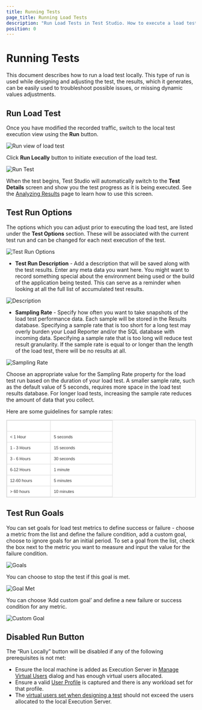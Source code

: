 ```yaml
---
title: Running Tests
page_title: Running Load Tests
description: "Run Load Tests in Test Studio. How to execute a load test in Test Studio"
position: 0
---
```

# Running Tests

This document describes how to run a load test locally. This type of run is used while designing and adjusting the test, the results, which it generates, can be easily used to troubleshoot possible issues, or missing dynamic values adjustments.

## Run Load Test

Once you have modified the recorded traffic, switch to the local test execution view using the **Run** button.

![Run view of load test][1]

Click **Run Locally** button to initiate execution of the load test.

![Run Test][7]

When the test begins, Test Studio will automatically switch to the **Test Details** screen and show you the test progress as it is being executed. See the <a href="/features/testing-types/load-testing/analyzing-results" target="_blank">Analyzing Results</a> page to learn how to use this screen.

## Test Run Options

The options which you can adjust prior to executing the load test, are listed under the **Test Options** section. These will be associated with the current test run and can be changed for each next execution of the test.

![Test Run Options][1a]

- **Test Run Description** - Add a description that will be saved along with the test results. Enter any meta data you want here. You might want to record something special about the environment being used or the build of the application being tested. This can serve as a reminder when looking at all the full list of accumulated test results.

![Description][2]

- **Sampling Rate** - Specify how often you want to take snapshots of the load test performance data. Each sample will be stored in the Results database. Specifying a sample rate that is too short for a long test may overly burden your Load Reporter and/or the SQL database with incoming data. Specifying a sample rate that is too long will reduce test result granularity. If the sample rate is equal to or longer than the length of the load test, there will be no results at all.

![Sampling Rate][3]

Choose an appropriate value for the Sampling Rate property for the load test run based on the duration of your load test. A smaller sample rate, such as the default value of 5 seconds, requires more space in the load test results database. For longer load tests, increasing the sample rate reduces the amount of data that you collect.

Here are some guidelines for sample rates:

<style>
table.docs {
font-family: verdana,arial,sans-serif;
font-size:11px;
color:#333333;
border: 1px solid #dbdbdb;
border-collapse: collapse;
}
table.docs th {
color:#fff;
background-color:#00аб8е;
border: 1px solid #dbdbdb;
padding: 8px;
}
table.docs tr {
background-color:#ffffff;
}
table.docs td {
border: 1px solid #dbdbdb;
padding: 8px;
}

</style>
<table class="docs">
<tr>
	<th>Load Test Duration</th><th>Recommended Sample Rate</th>
</tr>
<tr>
	<td>< 1 Hour</td><td>5 seconds </td>
</tr>
<tr>
	<td>1 - 3 Hours</td><td>15 seconds</td>
</tr>
<tr>
	<td>3 - 6 Hours</td><td>30 seconds</td>
</tr>
<tr>
	<td>6-12 Hours</td><td>1 minute</td>
</tr>
<tr>
	<td>12-60 hours</td><td>5 minutes</td>
</tr>
<tr>
	<td>> 60 hours</td><td>10 minutes</td>
</tr>
<table>

## Test Run Goals

You can set goals for load test metrics to define success or failure - choose a metric from the list and define the failure condition, add a custom goal, choose to ignore goals for an initial period. To set a goal from the list, check the box next to the metric you want to measure and input the value for the failure condition.

![Goals][4]

You can choose to stop the test if this goal is met.

![Goal Met][5]

You can choose ‘Add custom goal’ and define a new failure or success condition for any metric.

![Custom Goal][6]

## Disabled Run Button

The “Run Locally” button will be disabled if any of the following prerequisites is not met:

- Ensure the local machine is added as Execution Server in <a href="/features/testing-types/load-testing/managing-vu" target="_blank">Manage Virtual Users</a> dialog and has enough virtual users allocated.
- Ensure a valid <a href="/features/testing-types/load-testing/adding-user-profiles" target="_blank">User Profile</a> is captured and there is any workload set for that profile.
- The <a href="/features/testing-types/load-testing/test-settings#available-users" target="_blank">virtual users set when designing a test</a> should not exceed the users allocated to the local Execution Server.

[1]: /img/features/testing-types/load-testing/running-tests/fig1.png
[1a]: /img/features/testing-types/load-testing/running-tests/fig1a.png
[2]: /img/features/testing-types/load-testing/running-tests/fig2.png
[3]: /img/features/testing-types/load-testing/running-tests/fig3.png
[4]: /img/features/testing-types/load-testing/running-tests/fig4.png
[5]: /img/features/testing-types/load-testing/running-tests/fig5.png
[6]: /img/features/testing-types/load-testing/running-tests/fig6.png
[7]: /img/features/testing-types/load-testing/running-tests/fig7.png
[8]: /img/features/testing-types/load-testing/running-tests/fig8.png



